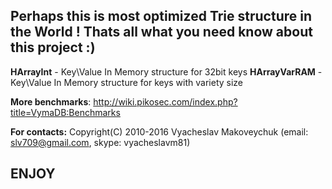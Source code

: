 ## Perhaps this is most optimized Trie structure in the World ! Thats all what you need know about this project :)

**HArrayInt** - Key\Value In Memory structure for 32bit keys
**HArrayVarRAM** - Key\Value In Memory structure for keys with variety size

**More benchmarks**:
http://wiki.pikosec.com/index.php?title=VymaDB:Benchmarks

**For contacts:**
Copyright(C) 2010-2016 Vyacheslav Makoveychuk (email: slv709@gmail.com, skype: vyacheslavm81)

## ENJOY
